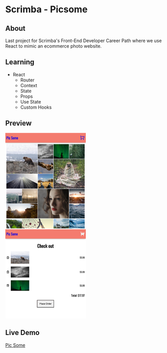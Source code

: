 # Scrimba - Picsome

## About
Last project for Scrimba's Front-End Developer Career Path where we use React to mimic an ecommerce photo website. 

## Learning
- React
	- Router
	- Context
	- State
	- Props
	- Use State
	- Custom Hooks

## Preview
<img src="https://github.com/thejoshyee/pic-some/blob/main/picsome-preview1.png" width="50%" />
<img src="https://github.com/thejoshyee/pic-some/blob/main/picsome-preview2.png" width="50%" />

## Live Demo
<a href="https://61fc418aa7edb80d75706c80--condescending-sammet-959812.netlify.app/">Pic Some</a>
